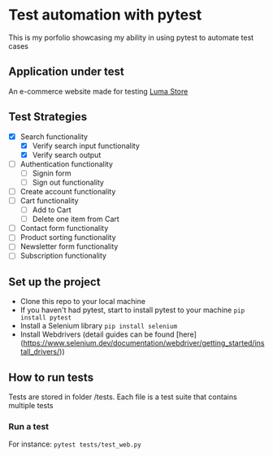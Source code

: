 # Test automation with pytest

This is my porfolio showcasing my ability in using pytest to automate test cases

## Application under test

An e-commerce website made for testing [Luma Store](https://magento.softwaretestingboard.com/)

## Test Strategies

- [x] Search functionality
  - [x] Verify search input functionality
  - [x] Verify search output
- [ ] Authentication functionality
  - [ ] Signin form
  - [ ] Sign out functionality
- [ ] Create account functionality
- [ ] Cart functionality
  - [ ] Add to Cart
  - [ ] Delete one item from Cart
- [ ] Contact form functionality
- [ ] Product sorting functionality
- [ ] Newsletter form functionality
- [ ] Subscription functionality

## Set up the project
- Clone this repo to your local machine
- If you haven't had pytest, start to install pytest to your machine `pip install pytest`
- Install a Selenium library `pip install selenium`
- Install Webdrivers (detail guides can be found [here] (https://www.selenium.dev/documentation/webdriver/getting_started/install_drivers/))

## How to run tests
Tests are stored in folder /tests. Each file is a test suite that contains multiple tests

### Run a test
For instance: 
`pytest tests/test_web.py`

